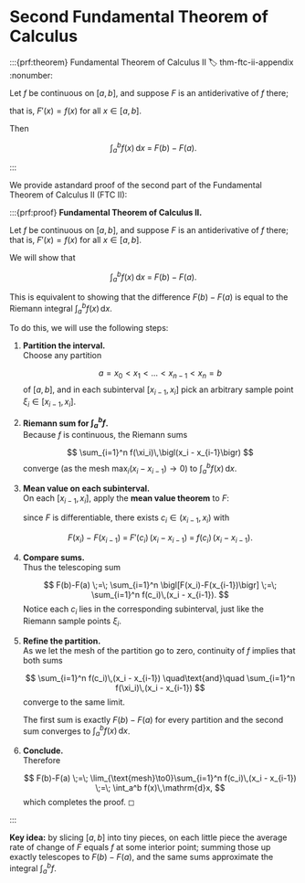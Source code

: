 # Second Fundamental Theorem of Calculus

:::{prf:theorem} Fundamental Theorem of Calculus II
:label: thm-ftc-ii-appendix
:nonumber:

Let $f$ be continuous on $[a,b]$, and suppose $F$ is an antiderivative of $f$ there;

that is, $F'(x)=f(x)$ for all $x\in[a,b]$.

Then

$$
\int_{a}^{b} f(x)\,\mathrm{d}x \;=\; F(b)\;-\;F(a).
$$

:::

We provide astandard proof of the second part of the Fundamental Theorem of Calculus II (FTC II):


:::{prf:proof} **Fundamental Theorem of Calculus II.**

Let $f$ be continuous on $[a,b]$, and suppose $F$ is an antiderivative of $f$ there; that is, $F'(x)=f(x)$ for all $x\in[a,b]$.

We will show that

$$
  \int_a^b f(x)\,\mathrm{d}x \;=\; F(b) - F(a).
$$

This is equivalent to showing that the difference $F(b)-F(a)$ is equal to the Riemann integral $\int_a^b f(x)\,\mathrm{d}x$.

To do this, we will use the following steps:
1. **Partition the interval.**  
   Choose any partition

   $$
     a = x_0 < x_1 < \dots < x_{n-1} < x_n = b
   $$
   of $[a,b]$, and in each subinterval $[x_{i-1},x_i]$ pick an arbitrary sample point $\xi_i \in [x_{i-1},x_i]$.

2. **Riemann sum for $\int_a^b f$.**  
   Because $f$ is continuous, the Riemann sums

   $$
     \sum_{i=1}^n f(\xi_i)\,\bigl(x_i - x_{i-1}\bigr)
   $$
   converge (as the mesh $\max_i(x_i - x_{i-1})\to0$) to $\int_a^b f(x)\,\mathrm{d}x$.

3. **Mean value on each subinterval.**  
   On each $[x_{i-1},x_i]$, apply the **mean value theorem** to $F$:
   
   since $F$ is differentiable, there exists $c_i\in(x_{i-1},x_i)$ with
   
   $$
     F(x_i)-F(x_{i-1}) \;=\; F'(c_i)\,\bigl(x_i - x_{i-1}\bigr)
     \;=\; f(c_i)\,\bigl(x_i - x_{i-1}\bigr).
   $$

4. **Compare sums.**  
   Thus the telescoping sum

   $$
     F(b)-F(a)
     \;=\;
     \sum_{i=1}^n \bigl[F(x_i)-F(x_{i-1})\bigr]
     \;=\;
     \sum_{i=1}^n f(c_i)\,(x_i - x_{i-1}).
   $$
   Notice each $c_i$ lies in the corresponding subinterval, just like the Riemann sample points $\xi_i$.

5. **Refine the partition.**  
   As we let the mesh of the partition go to zero, continuity of $f$ implies that both sums

   $$
     \sum_{i=1}^n f(c_i)\,(x_i - x_{i-1})
     \quad\text{and}\quad
     \sum_{i=1}^n f(\xi_i)\,(x_i - x_{i-1})
   $$
   converge to the same limit.

   The first sum is exactly $F(b)-F(a)$ for every partition and the second sum converges to $\int_a^b f(x)\,\mathrm{d}x$.

6. **Conclude.**  
   Therefore

   $$
     F(b)-F(a)
     \;=\;
     \lim_{\text{mesh}\to0}\sum_{i=1}^n f(c_i)\,(x_i - x_{i-1})
     \;=\;
     \int_a^b f(x)\,\mathrm{d}x,
   $$
   which completes the proof. ◻

:::

**Key idea:** by slicing $[a,b]$ into tiny pieces, on each little piece the average rate of change of $F$ equals $f$ at some interior point; summing those up exactly telescopes to $F(b)-F(a)$, and the same sums approximate the integral $\int_a^b f$.